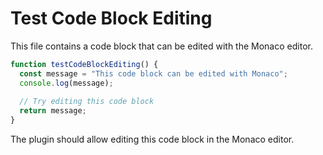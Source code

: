 # Test Code Block Editing

This file contains a code block that can be edited with the Monaco editor.

```javascript
function testCodeBlockEditing() {
  const message = "This code block can be edited with Monaco";
  console.log(message);
  
  // Try editing this code block
  return message;
}
```

The plugin should allow editing this code block in the Monaco editor. 